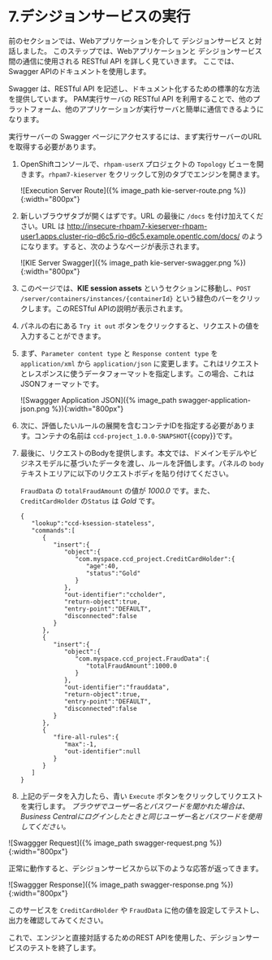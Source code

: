 # 7.デシジョンサービスの実行

前のセクションでは、Webアプリケーションを介して デシジョンサービス と対話しました。
このステップでは、Webアプリケーションと デシジョンサービス 間の通信に使用される RESTful API を詳しく見ていきます。
ここでは、Swagger APIのドキュメントを使用します。

Swagger は、RESTful API を記述し、ドキュメント化するための標準的な方法を提供しています。
PAM実行サーバの RESTful API を利用することで、他のプラットフォーム、他のアプリケーションが実行サーバと簡単に通信できるようになります。


実行サーバーの Swagger ページにアクセスするには、まず実行サーバーのURLを取得する必要があります。

1. OpenShiftコンソールで、`rhpam-userX` プロジェクトの `Topology` ビューを開きます。`rhpam7-kieserver` をクリックして別のタブでエンジンを開きます。

    ![Execution Server Route]({% image_path kie-server-route.png %}){:width="800px"}

2. 新しいブラウザタブが開くはずです。URL の最後に `/docs` を付け加えてください。URL は http://insecure-rhpam7-kieserver-rhpam-user1.apps.cluster-rio-d6c5.rio-d6c5.example.opentlc.com/docs/ のようになります。すると、次のようなページが表示されます。

    ![KIE Server Swagger]({% image_path kie-server-swagger.png %}){:width="800px"}

3. このページでは、**KIE session assets** というセクションに移動し、`POST /server/containers/instances/{containerId}` という緑色のバーをクリックします。このRESTful APIの説明が表示されます。

4. パネルの右にある `Try it out` ボタンをクリックすると、リクエストの値を入力することができます。

5. まず、`Parameter content type` と `Response content type` を `application/xml` から `application/json` に変更します。これはリクエストとレスポンスに使うデータフォーマットを指定します。この場合、これはJSONフォーマットです。

    ![Swaggger Application JSON]({% image_path swagger-application-json.png %}){:width="800px"}

6. 次に、評価したいルールの展開を含むコンテナIDを指定する必要があります。コンテナの名前は `ccd-project_1.0.0-SNAPSHOT`{{copy}}です。

7. 最後に、リクエストのBodyを提供します。本文では、ドメインモデルやビジネスモデルに基づいたデータを渡し、ルールを評価します。パネルの `body` テキストエリアに以下のリクエストボディを貼り付けてください。

    `FraudData` の `totalFraudAmount` の値が *1000.0* です。また、`CreditCardHolder` の`Status` は *Gold* です。

    ```
    {  
       "lookup":"ccd-ksession-stateless",
       "commands":[  
          {  
             "insert":{  
                "object":{  
                   "com.myspace.ccd_project.CreditCardHolder":{  
                      "age":40,
                      "status":"Gold"
                   }
                },
                "out-identifier":"ccholder",
                "return-object":true,
                "entry-point":"DEFAULT",
                "disconnected":false
             }
          },
          {  
             "insert":{  
                "object":{  
                   "com.myspace.ccd_project.FraudData":{  
                      "totalFraudAmount":1000.0
                   }
                },
                "out-identifier":"frauddata",
                "return-object":true,
                "entry-point":"DEFAULT",
                "disconnected":false
             }
          },
          {  
             "fire-all-rules":{  
                "max":-1,
                "out-identifier":null
             }
          }
       ]
    }
    ```

8. 上記のデータを入力したら、青い `Execute` ボタンをクリックしてリクエストを実行します。
    _ブラウザでユーザー名とパスワードを聞かれた場合は、Business Centralにログインしたときと同じユーザー名とパスワードを使用してください。_

  ![Swaggger Request]({% image_path swagger-request.png %}){:width="800px"}

正常に動作すると、デシジョンサービスから以下のような応答が返ってきます。

  ![Swaggger Response]({% image_path swagger-response.png %}){:width="800px"}

このサービスを `CreditCardHolder` や `FraudData` に他の値を設定してテストし、出力を確認してみてください。

これで、エンジンと直接対話するためのREST APIを使用した、デシジョンサービスのテストを終了します。
